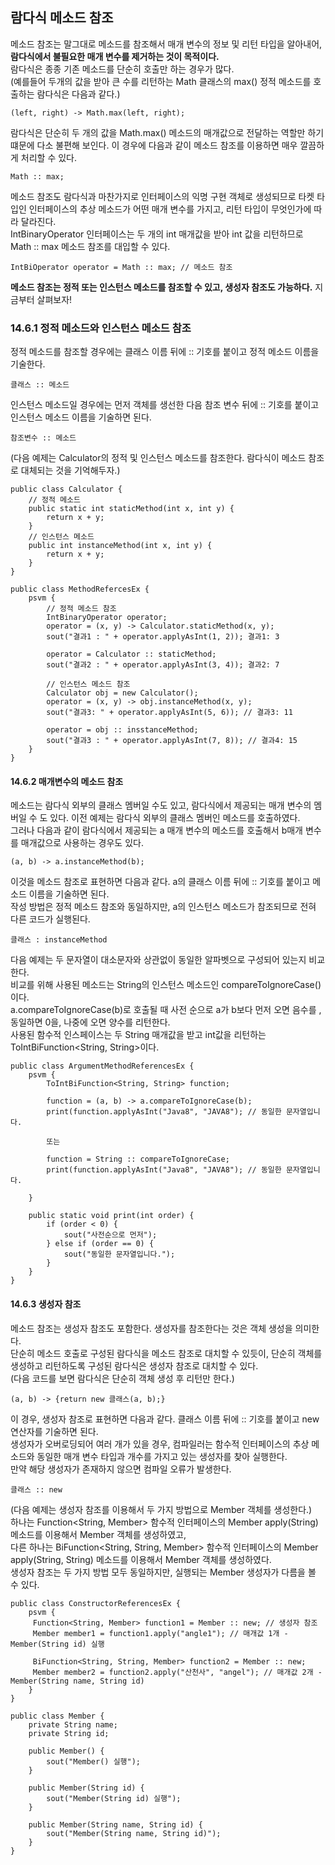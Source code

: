 람다식 메소드 참조
---
메소드 참조는 말그대로 메소드를 참조해서 매개 변수의 정보 및 리턴 타입을 알아내어, **람다식에서 불필요한 매개 변수를 제거하는 것이 목적이다.**  
람다식은 종종 기존 메소드를 단순히 호출만 하는 경우가 많다.  
(예를들어 두개의 값을 받아 큰 수를 리턴하는 Math 클래스의 max() 정적 메소드를 호출하는 람다식은 다음과 같다.)  
~~~
(left, right) -> Math.max(left, right);
~~~
람다식은 단순히 두 개의 값을 Math.max() 메소드의 매개값으로 전달하는 역할만 하기 떄문에 다소 불편해 보인다. 이 경우에 다음과 같이 메소드 참조를 이용하면 매우 깔끔하게 처리할 수 있다.  
~~~
Math :: max;
~~~
메소드 참조도 람다식과 마찬가지로 인터페이스의 익명 구현 객체로 생성되므로 타켓 타입인 인터페이스의 추상 메소드가 어떤 매개 변수를 가지고, 리턴 타입이 무엇인가에 따라 달라진다.  
IntBinaryOperator 인터페이스는 두 개의 int 매개값을 받아 int 값을 리턴하므로 Math :: max 메소드 참조를 대입할 수 있다.  
~~~
IntBiOperator operator = Math :: max; // 메소드 참조
~~~
**메소드 참조는 정적 또는 인스턴스 메소드를 참조할 수 있고, 생성자 참조도 가능하다.** 지금부터 살펴보자!
### 14.6.1 정적 메소드와 인스턴스 메소드 참조
정적 메소드를 참조할 경우에는 클래스 이름 뒤에 :: 기호를 붙이고 정적 메소드 이름을 기술한다.  
~~~
클래스 :: 메소드
~~~
인스턴스 메소드일 경우에는 먼저 객체를 생선한 다음 참조 변수 뒤에 :: 기호를 붙이고 인스턴스 메소드 이름을 기술하면 된다.
~~~
참조변수 :: 메소드
~~~
(다음 예제는 Calculator의 정적 및 인스턴스 메소드를 참조한다. 람다식이 메소드 참조로 대체되는 것을 기억해두자.)
~~~
public class Calculator {
    // 정적 메소드
    public static int staticMethod(int x, int y) {
        return x + y;
    }
    // 인스턴스 메소드
    public int instanceMethod(int x, int y) {
        return x + y;
    }
}

public class MethodRefercesEx {
    psvm {
        // 정적 메소드 참조
        IntBinaryOperator operator;
        operator = (x, y) -> Calculator.staticMethod(x, y);
        sout("결과1 : " + operator.applyAsInt(1, 2)); 결과1: 3
        
        operator = Calculator :: staticMethod;
        sout("결과2 : " + operator.applyAsInt(3, 4)); 결과2: 7
        
        // 인스턴스 메소드 참조
        Calculator obj = new Calculator();
        operator = (x, y) -> obj.instanceMethod(x, y);
        sout("결과3: " + operator.applyAsInt(5, 6)); // 결과3: 11
        
        operator = obj :: insstanceMethod;
        sout("결과3 : " + operator.applyAsInt(7, 8)); // 결과4: 15
    }
}
~~~
#### 14.6.2 매개변수의 메소드 참조
메소드는 람다식 외부의 클래스 멤버일 수도 있고, 람다식에서 제공되는 매개 변수의 멤버일 수 도 있다. 이전 예제는 람다식 외부의 클래스 멤버인 메소드를 호출하였다.  
그러나 다음과 같이 람다식에서 제공되는 a 매개 변수의 메소드를 호출해서 b매개 변수를 매개값으로 사용하는 경우도 있다.  
~~~
(a, b) -> a.instanceMethod(b);
~~~
이것을 메소드 참조로 표현하면 다음과 같다. a의 클래스 이름 뒤에 :: 기호를 붙이고 메소드 이름을 기술하면 된다.  
작성 방법은 정적 메소드 참조와 동일하지만, a의 인스턴스 메소드가 참조되므로 전혀 다른 코드가 실행된다.  
~~~
클래스 : instanceMethod
~~~
다음 예제는 두 문자열이 대소문자와 상관없이 동일한 알파벳으로 구성되어 있는지 비교한다.  
비교를 위해 사용된 메소드는 String의 인스턴스 메소드인 compareToIgnoreCase()이다.  
a.compareToIgnoreCase(b)로 호출될 때 사전 순으로 a가 b보다 먼저 오면 음수를 , 동일하면 0을, 나중에 오면 양수를 리턴한다.  
사용된 함수적 인스페이스는 두 String 매개값을 받고 int값을 리턴하는 ToIntBiFunction<String, String>이다.  
~~~
public class ArgumentMethodReferencesEx {
    psvm {
        ToIntBiFunction<String, String> function;
        
        function = (a, b) -> a.compareToIgnoreCase(b);
        print(function.applyAsInt("Java8", "JAVA8"); // 동일한 문자열입니다.
        
        또는
        
        function = String :: compareToIgnoreCase;
        print(function.applyAsInt("Java8", "JAVA8"); // 동일한 문자열입니다.
                
    }
    
    public static void print(int order) {
        if (order < 0) {
            sout("사전순으로 먼저");
        } else if (order == 0) {
            sout("동일한 문자열입니다.");
        }
    }
}
~~~
#### 14.6.3 생성자 참조
메소드 참조는 생성자 참조도 포함한다. 생성자를 참조한다는 것은 객체 생성을 의미한다.  
단순히 메소드 호출로 구성된 람다식을 메소드 참조로 대치할 수 있듯이, 단순히 객체를 생성하고 리턴하도록 구성된 람다식은 생성자 참조로 대치할 수 있다.  
(다음 코드를 보면 람다식은 단순히 객체 생성 후 리턴만 한다.)  
~~~
(a, b) -> {return new 클래스(a, b);}
~~~
이 경우, 생성자 참조로 표현하면 다음과 같다. 클래스 이름 뒤에 :: 기호를 붙이고 new 연산자를 기술하면 된다.  
생성자가 오버로딩되어 여러 개가 있을 경우, 컴파일러는 함수적 인터페이스의 추상 메소드와 동일한 매개 변수 타입과 개수를 가지고 있는 생성자를 찾아 실행한다.  
만약 해당 생성자가 존재하지 않으면 컴파일 오류가 발생한다.  
~~~
클래스 :: new
~~~
(다음 예제는 생성자 참조를 이용해서 두 가지 방법으로 Member 객체를 생성한다.)  
하나는 Function<String, Member> 함수적 인터페이스의 Member apply(String) 메소드를 이용해서 Member 객체를 생성하였고,   
다른 하나는 BiFunction<String, String, Member> 함수적 인터페이스의 Member apply(String, String) 메소드를 이용해서 Member 객체를 생성하였다.  
생성자 참조는 두 가지 방법 모두 동일하지만, 실행되는 Member 생성자가 다름을 볼 수 있다.   
~~~
public class ConstructorReferencesEx {
    psvm {
     Function<String, Member> function1 = Member :: new; // 생성자 참조
     Member member1 = function1.apply("angle1"); // 매개값 1개 - Member(String id) 실행
     
     BiFunction<String, String, Member> function2 = Member :: new;
     Member member2 = function2.apply("산천사", "angel"); // 매개값 2개 - Member(String name, String id)
    }
}

public class Member {
    private String name;
    private String id;
    
    public Member() {
        sout("Member() 실행");
    }
    
    public Member(String id) {
        sout("Member(String id) 실행");
    }
    
    public Member(String name, String id) {
        sout("Member(String name, String id)");
    }
}
~~~